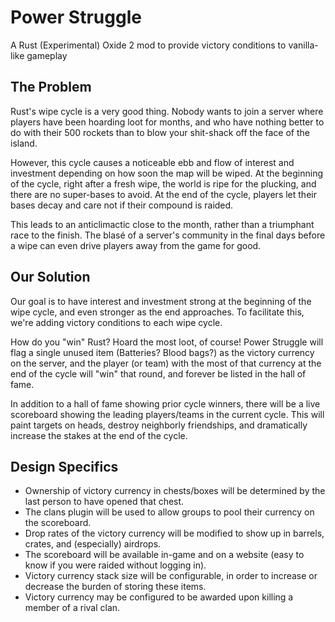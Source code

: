 # Power Struggle
A Rust (Experimental) Oxide 2 mod to provide victory conditions to vanilla-like gameplay

## The Problem
Rust's wipe cycle is a very good thing. Nobody wants to join a server where players have been hoarding loot for months, and who have nothing better to do with their 500 rockets than to blow your shit-shack off the face of the island.

However, this cycle causes a noticeable ebb and flow of interest and investment depending on how soon the map will be wiped. At the beginning of the cycle, right after a fresh wipe, the world is ripe for the plucking, and there are no super-bases to avoid. At the end of the cycle, players let their bases decay and care not if their compound is raided.

This leads to an anticlimactic close to the month, rather than a triumphant race to the finish. The blasé of a server's community in the final days before a wipe can even drive players away from the game for good.

## Our Solution
Our goal is to have interest and investment strong at the beginning of the wipe cycle, and even stronger as the end approaches. To facilitate this, we're adding victory conditions to each wipe cycle.

How do you "win" Rust? Hoard the most loot, of course! Power Struggle will flag a single unused item (Batteries? Blood bags?) as the victory currency on the server, and the player (or team) with the most of that currency at the end of the cycle will "win" that round, and forever be listed in the hall of fame.

In addition to a hall of fame showing prior cycle winners, there will be a live scoreboard showing the leading players/teams in the current cycle. This will paint targets on heads, destroy neighborly friendships, and dramatically increase the stakes at the end of the cycle.

## Design Specifics
* Ownership of victory currency in chests/boxes will be determined by the last person to have opened that chest.
* The clans plugin will be used to allow groups to pool their currency on the scoreboard.
* Drop rates of the victory currency will be modified to show up in barrels, crates, and (especially) airdrops.
* The scoreboard will be available in-game and on a website (easy to know if you were raided without logging in).
* Victory currency stack size will be configurable, in order to increase or decrease the burden of storing these items.
* Victory currency may be configured to be awarded upon killing a member of a rival clan.
